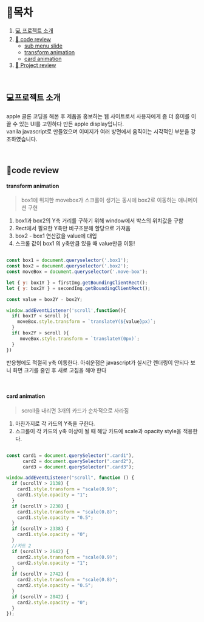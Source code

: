 # 🎇목차

1. [💻 프로젝트 소개](#-프로젝트-소개)
2. [🧾 code review](#-code-review)
   - [sub menu slide](#sub-menu-slide)
   - [transform animation](#transform-animation)
   - [card animation](#card-animation)
4. [📢 Project review](#-project-review)

<br />

## 💻프로젝트 소개

apple 클론 코딩을 해본 후 제품을 홍보하는 웹 사이트로서 
사용자에게 좀 더 흥미를 이끌 수 있는 UI를 고민하다 만든 apple display입니다. <br />
vanila javascript로 만들었으며 이미지가 여러 방면에서 움직이는 시각적인 부분을 강조하였습니다. 

<br />

## 🧾code review

#### transform animation
> box1에 위치한 movebox가 스크롤이 생기는 동시에 box2로 이동하는 애니메이션 구현
1. box1과 box2의 Y축 거리를 구하기 위해 window에서 박스의 위치값을 구함
2. Rect에서 필요한 Y축만 비구조분해 할당으로 가져옴
3. box2 - box1 연산값을 value에 대입
4. 스크롤 값이 box1 의 y축만큼 있을 때 value만큼 이동!
 

```javascript

const box1 = document.queryselector('.box1');
const box2 = document.queryselector('.box2');
const moveBox = document.queryselector('.move-box');

let { y: box1Y } = firstImg.getBoundingClientRect();
let { y: box2Y } = secondImg.getBoundingClientRect();

const value = box2Y - box2Y;

window.addEventListener('scroll',function(){
  if( box1Y < scroll ){
    moveBox.style.transform = `translateY(${value}px)`;
  }
  if( box2Y > scroll ){
     moveBox.style.transform = `translateY(0px)`;
  }
})

```
반응형에도 적절히 y축 이동한다.
아쉬운점은 javascript가 실시간 렌더링이 안되다 보니 화면 크기를 줄인 후 새로 고침을 해야 한다

<br />

#### card animation
>scroll을 내리면 3개의 카드가 순차적으로 사라짐
1. 마찬가지로 각 카드의 Y축을 구한다.
2. 스크롤이 각 카드의 y축 이상이 될 때 해당 카드에 scale과 opacity style을 적용한다.


```javascript

const card1 = document.querySelector(".card1"),
      card2 = document.querySelector(".card2"),
      card3 = document.querySelector(".card3");

window.addEventListener("scroll", function () {
  if (scrollY > 2138) {
    card1.style.transform = "scale(0.9)";
    card1.style.opacity = "1";
  }
  if (scrollY > 2238) {
    card1.style.transform = "scale(0.8)";
    card1.style.opacity = "0.5";
  }
  if (scrollY > 2338) {
    card1.style.opacity = "0";
  }
  //카드 2
  if (scrollY > 2642) {
    card2.style.transform = "scale(0.9)";
    card2.style.opacity = "1";
  }
  if (scrollY > 2742) {
    card2.style.transform = "scale(0.8)";
    card2.style.opacity = "0.5";
  }
  if (scrollY > 2842) {
    card2.style.opacity = "0";
  }
});


```
